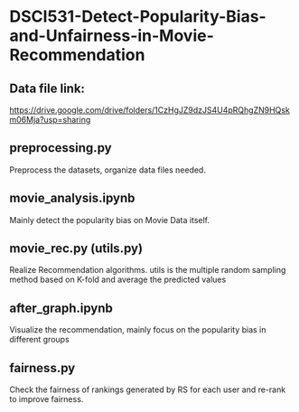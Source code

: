 # DSCI531-Detect-Popularity-Bias-and-Unfairness-in-Movie-Recommendation


## Data file link: 
https://drive.google.com/drive/folders/1CzHgJZ9dzJS4U4pRQhgZN9HQskm06Mja?usp=sharing

## preprocessing.py
Preprocess the datasets, organize data files needed.

## movie_analysis.ipynb
Mainly detect the popularity bias on Movie Data itself.

## movie_rec.py (utils.py)
Realize Recommendation algorithms. 
utils is the multiple random sampling method based on K-fold and average the predicted values

## after_graph.ipynb
Visualize the recommendation, mainly focus on the popularity bias in different groups

## fairness.py
Check the fairness of rankings generated by RS for each user and re-rank to improve fairness.
